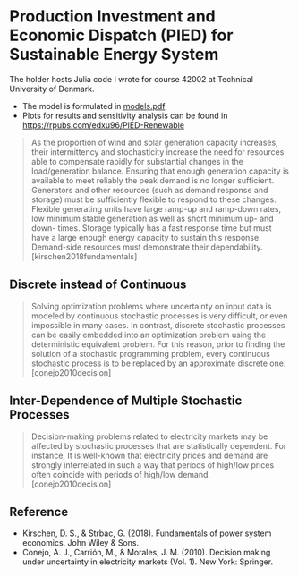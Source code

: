 
# Production Investment and Economic Dispatch (PIED) for Sustainable Energy System

The holder hosts Julia code I wrote for course 42002 at Technical
University of Denmark.

- The model is formulated in [models.pdf](./models.pdf)
- Plots for results and sensitivity analysis can be found in
  https://rpubs.com/edxu96/PIED-Renewable

> As the proportion of wind and solar generation capacity increases,
> their intermittency and stochasticity increase the need for resources
> able to compensate rapidly for substantial changes in the
> load/generation balance. Ensuring that enough generation capacity is
> available to meet reliably the peak demand is no longer sufficient.
> Generators and other resources (such as demand response and storage)
> must be sufficiently flexible to respond to these changes. Flexible
> generating units have large ramp-up and ramp-down rates, low minimum
> stable generation as well as short minimum up- and down-­ times.
> Storage typically has a fast response time but must have a large
> enough energy capacity to sustain this response. Demand-side resources
> must demonstrate their dependability. [kirschen2018fundamentals]

## Discrete instead of Continuous

> Solving optimization problems where uncertainty on input data is
> modeled by continuous stochastic processes is very difficult, or even
> impossible in many cases. In contrast, discrete stochastic processes
> can be easily embedded into an optimization problem using the
> deterministic equivalent problem. For this reason, prior to finding
> the solution of a stochastic programming problem, every continuous
> stochastic process is to be replaced by an approximate discrete one.
> [conejo2010decision]

## Inter-Dependence of Multiple Stochastic Processes

> Decision-making problems related to electricity markets may be
> affected by stochastic processes that are statistically dependent. For
> instance, It is well-known that electricity prices and demand are
> strongly interrelated in such a way that periods of high/low prices
> often coincide with periods of high/low demand. [conejo2010decision]

## Reference

- Kirschen, D. S., & Strbac, G. (2018). Fundamentals of power system
  economics. John Wiley & Sons.
- Conejo, A. J., Carrión, M., & Morales, J. M. (2010). Decision making
  under uncertainty in electricity markets (Vol. 1). New York: Springer.
